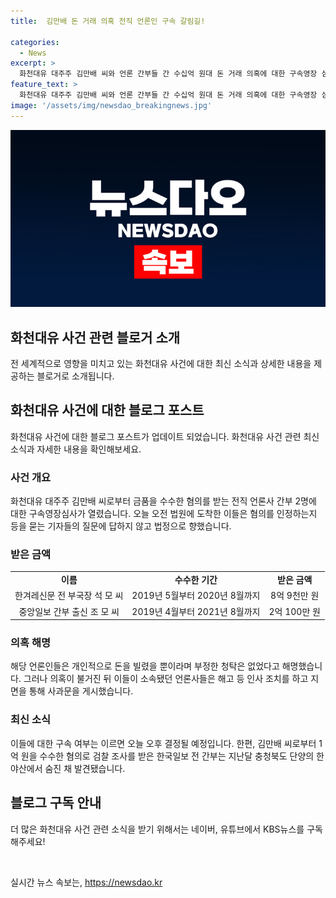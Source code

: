 ```yaml
---
title:  김만배 돈 거래 의혹 전직 언론인 구속 갈림길!

categories:
  - News
excerpt: >
  화천대유 대주주 김만배 씨와 언론 간부들 간 수십억 원대 돈 거래 의혹에 대한 구속영장 심사가 진행 중입니다. 언론 간부들은 대장동 사업과 관련해 긍정적인 기사를 작성하거나 불리한 기사를 막아달라는 부정한 청탁을 받았다는 혐의를 받고 있습니다. 김 씨로부터 돈을 받았다고 의심되는 언론 간부들은 법정으로 향하며 질문에 대답하지 않았습니다. 구속 여부는 이르면 오늘 결정될 전망입니다.
feature_text: >
  화천대유 대주주 김만배 씨와 언론 간부들 간 수십억 원대 돈 거래 의혹에 대한 구속영장 심사가 진행 중입니다. 언론 간부들은 대장동 사업과 관련해 긍정적인 기사를 작성하거나 불리한 기사를 막아달라는 부정한 청탁을 받았다는 혐의를 받고 있습니다. 김 씨로부터 돈을 받았다고 의심되는 언론 간부들은 법정으로 향하며 질문에 대답하지 않았습니다. 구속 여부는 이르면 오늘 결정될 전망입니다.
image: '/assets/img/newsdao_breakingnews.jpg'
---
```


<p><img src="/assets/img/newsdao_breakingnews.jpg" alt="implanttips 속보" /></p>

<h2 data-ke-size="size26">화천대유 사건 관련 블로거 소개</h2>

<p>전 세계적으로 영향을 미치고 있는 화천대유 사건에 대한 최신 소식과 상세한 내용을 제공하는 블로거로 소개됩니다.</p>

<h2 data-ke-size="size24">화천대유 사건에 대한 블로그 포스트</h2>

<p data-ke-size="size16">화천대유 사건에 대한 블로그 포스트가 업데이트 되었습니다. 화천대유 사건 관련 최신 소식과 자세한 내용을 확인해보세요.</p>

<h3>사건 개요</h3>

<p data-ke-size="size16">화천대유 대주주 김만배 씨로부터 금품을 수수한 혐의를 받는 전직 언론사 간부 2명에 대한 구속영장심사가 열렸습니다. 오늘 오전 법원에 도착한 이들은 혐의를 인정하는지 등을 묻는 기자들의 질문에 답하지 않고 법정으로 향했습니다.</p>

<h3>받은 금액</h3>

<table>
  <tr>
    <td style="text-align: center; height: 17px;"><b>이름</b></td>
    <td style="text-align: center; height: 17px;"><b>수수한 기간</b></td>
    <td style="text-align: center; height: 17px;"><b>받은 금액</b></td>
  </tr>
  <tr>
    <td style="text-align: center; height: 17px;">한겨레신문 전 부국장 석 모 씨</td>
    <td style="text-align: center; height: 17px;">2019년 5월부터 2020년 8월까지</td>
    <td style="text-align: center; height: 17px;">8억 9천만 원</td>
  </tr>
  <tr>
    <td style="text-align: center; height: 17px;">중앙일보 간부 출신 조 모 씨</td>
    <td style="text-align: center; height: 17px;">2019년 4월부터 2021년 8월까지</td>
    <td style="text-align: center; height: 17px;">2억 100만 원</td>
  </tr>
</table>

<h3>의혹 해명</h3>

<p data-ke-size="size16">해당 언론인들은 개인적으로 돈을 빌렸을 뿐이라며 부정한 청탁은 없었다고 해명했습니다. 그러나 의혹이 불거진 뒤 이들이 소속됐던 언론사들은 해고 등 인사 조치를 하고 지면을 통해 사과문을 게시했습니다.</p>

<h3>최신 소식</h3>

<p data-ke-size="size16">이들에 대한 구속 여부는 이르면 오늘 오후 결정될 예정입니다. 한편, 김만배 씨로부터 1억 원을 수수한 혐의로 검찰 조사를 받은 한국일보 전 간부는 지난달 충청북도 단양의 한 야산에서 숨진 채 발견됐습니다.</p>

<h2 data-ke-size="size24">블로그 구독 안내</h2>

<p data-ke-size="size16">더 많은 화천대유 사건 관련 소식을 받기 위해서는 네이버, 유튜브에서 KBS뉴스를 구독해주세요!</p>

<p data-ke-size="size16">&nbsp;</p>
실시간 뉴스 속보는, <a href="https://newsdao.kr" rel="dofollow">https://newsdao.kr</a>


